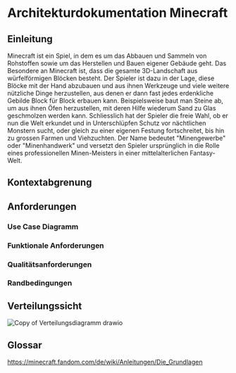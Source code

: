 # Architekturdokumentation Minecraft
## Einleitung
Minecraft ist ein Spiel, in dem es um das Abbauen und Sammeln von Rohstoffen sowie um das Herstellen und Bauen eigener Gebäude geht. Das Besondere an Minecraft ist, dass die gesamte 3D-Landschaft aus würfelförmigen Blöcken besteht. Der Spieler ist dazu in der Lage, diese Blöcke mit der Hand abzubauen und aus ihnen Werkzeuge und viele weitere nützliche Dinge herzustellen, aus denen er dann fast jedes erdenkliche Gebilde Block für Block erbauen kann. Beispielsweise baut man Steine ab, um aus ihnen Öfen herzustellen, mit deren Hilfe wiederum Sand zu Glas geschmolzen werden kann. Schliesslich hat der Spieler die freie Wahl, ob er nun die Welt erkundet und in Unterschlüpfen Schutz vor nächtlichen Monstern sucht, oder gleich zu einer eigenen Festung fortschreitet, bis hin zu grossen Farmen und Viehzuchten. Der Name bedeutet "Minengewerbe" oder "Minenhandwerk" und versetzt den Spieler ursprünglich in die Rolle eines professionellen Minen-Meisters in einer mittelalterlichen Fantasy-Welt.
## Kontextabgrenung
## Anforderungen
### Use Case Diagramm
### Funktionale Anforderungen
### Qualitätsanforderungen
### Randbedingungen
## Verteilungssicht
![Copy of Verteilungsdiagramm drawio](https://user-images.githubusercontent.com/97627842/156453923-ad7ce6ac-abe2-4673-9dd3-fbf04ac2c130.png)
## Glossar
https://minecraft.fandom.com/de/wiki/Anleitungen/Die_Grundlagen
